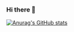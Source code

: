 ### Hi there 👋

[![Anurag's GitHub stats](https://github-readme-stats.vercel.app/api?username=kargolek&show_icons=true&theme=dracula)](https://github.com/kargolek/github-readme-stats)

